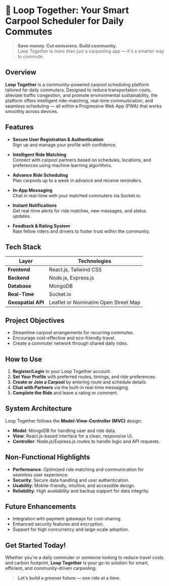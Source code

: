 # 🚗 Loop Together: Your Smart Carpool Scheduler for Daily Commutes

> **Save money. Cut emissions. Build community.**  
> *Loop Together* is more than just a carpooling app — it's a smarter way to commute.


## Overview

**Loop Together** is a community-powered carpool scheduling platform tailored for daily commuters. Designed to reduce transportation costs, alleviate traffic congestion, and promote environmental sustainability, the platform offers intelligent ride-matching, real-time communication, and seamless scheduling — all within a Progressive Web App (PWA) that works smoothly across devices.


## Features

- **Secure User Registration & Authentication**  
  Sign up and manage your profile with confidence.

- **Intelligent Ride Matching**  
  Connect with carpool partners based on schedules, locations, and preferences using machine learning algorithms.

- **Advance Ride Scheduling**  
  Plan carpools up to a week in advance and receive reminders.

- **In-App Messaging**  
  Chat in real-time with your matched commuters via Socket.io.

- **Instant Notifications**  
  Get real-time alerts for ride matches, new messages, and status updates.

- **Feedback & Rating System**  
  Rate fellow riders and drivers to foster trust within the community.


## Tech Stack

| Layer             | Technologies                         |
|------------------|--------------------------------------|
| **Frontend**      | React.js, Tailwind CSS               |
| **Backend**       | Node.js, Express.js                 |
| **Database**      | MongoDB                             |
| **Real-Time**     | Socket.io                           |
| **Geospatial API**| Leaflet or Nominatim Open Street Map|


## Project Objectives

- Streamline carpool arrangements for recurring commutes.
- Encourage cost-effective and eco-friendly travel.
- Create a commuter network through shared daily rides.


## How to Use

1. **Register/Login** to your Loop Together account.
2. **Set Your Profile** with preferred routes, timings, and ride preferences.
3. **Create or Join a Carpool** by entering route and schedule details.
4. **Chat with Partners** via the built-in real-time messaging.
5. **Complete the Ride** and leave a rating or comment.


## System Architecture

Loop Together follows the **Model-View-Controller (MVC)** design:

- **Model**: MongoDB for handling user and ride data.
- **View**: React.js-based interface for a clean, responsive UI.
- **Controller**: Node.js/Express.js routes to handle logic and API requests.


## Non-Functional Highlights

- **Performance**: Optimized ride matching and communication for seamless user experience.
- **Security**: Secure data handling and user authentication.
- **Usability**: Mobile-friendly, intuitive, and accessible design.
- **Reliability**: High availability and backup support for data integrity.


## Future Enhancements

- Integration with payment gateways for cost-sharing.
- Enhanced security features and encryption.
- Support for high concurrency and large-scale adoption.


## Get Started Today!

Whether you're a daily commuter or someone looking to reduce travel costs and carbon footprint, **Loop Together** is your go-to solution for smart, efficient, and community-driven carpooling.

> **Let’s build a greener future — one ride at a time.**

